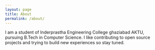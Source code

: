 ```yaml
---
layout: page
title: About
permalink: /about/
---
```

I am a student of Inderprastha Engineering College ghaziabad AKTU, pursuing B.Tech in Computer Science. I like contributing to open source projects and trying to build new experiences so stay tuned.

